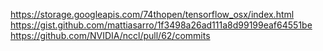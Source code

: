 https://storage.googleapis.com/74thopen/tensorflow_osx/index.html
https://gist.github.com/mattiasarro/1f3498a26ad111a8d99199eaf64551be
https://github.com/NVIDIA/nccl/pull/62/commits
